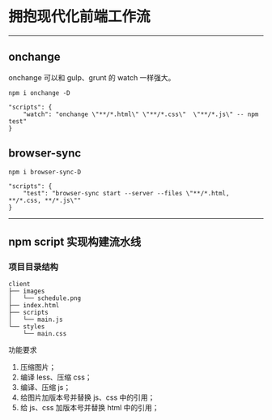 # 拥抱现代化前端工作流
---

## onchange

onchange 可以和 gulp、grunt 的 watch 一样强大。

```
npm i onchange -D
```

```
"scripts": {
    "watch": "onchange \"**/*.html\" \"**/*.css\"  \"**/*.js\" -- npm test"
}

```

## browser-sync

```
npm i browser-sync-D
```

```
"scripts": {
    "test": "browser-sync start --server --files \"**/*.html, **/*.css, **/*.js\""
}
```

---

## npm script 实现构建流水线

### 项目目录结构

```
client
├── images
│   └── schedule.png
├── index.html
├── scripts
│   └── main.js
└── styles
    └── main.css
```

功能要求
1. 压缩图片；
2. 编译 less、压缩 css；
3. 编译、压缩 js；
4. 给图片加版本号并替换 js、css 中的引用；
5. 给 js、css 加版本号并替换 html 中的引用；









